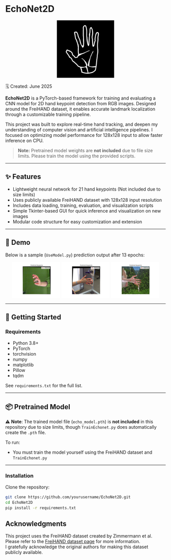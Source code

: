 # EchoNet2D

<p align="center">
  <img src="assets/Icon.png" width="180"/>
</p>

🗓 Created: June 2025

**EchoNet2D** is a PyTorch-based framework for training and evaluating a CNN model for 2D hand keypoint detection from RGB images. Designed around the FreiHAND dataset, it enables accurate landmark localization through a customizable training pipeline.

This project was built to explore real-time hand tracking, and deepen my understanding of computer vision and artificial intelligence pipelines. I focused on optimizing model performance for 128x128 input to allow faster inference on CPU.

> **Note:** Pretrained model weights are **not included** due to file size limits. Please train the model using the provided scripts.

---

## ✨ Features

- Lightweight neural network for 21 hand keypoints (Not included due to size limits)
- Uses publicly available FreiHAND dataset with 128x128 input resolution  
- Includes data loading, training, evaluation, and visualization scripts
- Simple Tkinter-based GUI for quick inference and visualization on new images  
- Modular code structure for easy customization and extension

---

## 🚀 Demo

Below is a sample (`UseModel.py`) prediction output after 13 epochs:
<p align="center">
  <img src="assets/Figure.png" width="30%" alt="Figure 1"/>
  <img src="assets/Figure_2.png" width="30%" alt="Figure 2"/>
  <img src="assets/Figure_3.png" width="30%" alt="Figure 3"/>
</p>

---

## 🚦 Getting Started

### Requirements

- Python 3.8+  
- PyTorch  
- torchvision  
- numpy  
- matplotlib  
- Pillow  
- tqdm  

See `requirements.txt` for the full list.

---

## 📦 Pretrained Model

⚠️ **Note**: The trained model file (`echo_model.pth`) is **not included** in this repository due to size limits, though `TrainEchonet.py` does automatically create the `.pth` file.

To run:
- You must train the model yourself using the FreiHAND dataset and `TrainEchonet.py`

---

### Installation

Clone the repository:

```bash
git clone https://github.com/yourusername/EchoNet2D.git
cd EchoNet2D
pip install -r requirements.txt
```

## Acknowledgments

This project uses the FreiHAND dataset created by Zimmermann et al.  
Please refer to the [FreiHAND dataset page](https://lmb.informatik.uni-freiburg.de/resources/datasets/FreihandDataset.en.html) for more information.  
I gratefully acknowledge the original authors for making this dataset publicly available.
